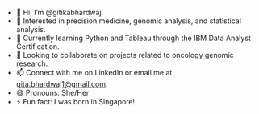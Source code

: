 - 👋 Hi, I’m @gitikabhardwaj.
- 👀 Interested in precision medicine, genomic analysis, and statistical analysis.
- 🌱 Currently learning Python and Tableau through the IBM Data Analyst Certification.
- 💞️ Looking to collaborate on projects related to oncology genomic research.
- 📫 Connect with me on LinkedIn or email me at gita.bhardwaj1@gmail.com.
- 😄 Pronouns: She/Her
- ⚡ Fun fact: I was born in Singapore!
